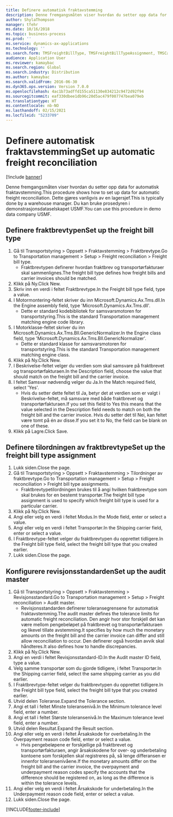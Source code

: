 ```yaml
---
title: Definere automatisk fraktavstemming
description: Denne fremgangsmåten viser hvordan du setter opp data for automatisk fraktavstemming.
author: ShylaThompson
manager: tfehr
ms.date: 10/16/2018
ms.topic: business-process
ms.prod: ''
ms.service: dynamics-ax-applications
ms.technology: ''
ms.search.form: TMSFreightBillType, TMSFreightBillTypeAssignment, TMSCarrierCodeLookup, DefaultDashboard, TMSAuditMaster
audience: Application User
ms.reviewer: kamaybac
ms.search.region: Global
ms.search.industry: Distribution
ms.author: kamaybac
ms.search.validFrom: 2016-06-30
ms.dyn365.ops.version: Version 7.0.0
ms.openlocfilehash: 4ac1b73adffd155ca51130e834212c9472d92f94
ms.sourcegitcommit: eaf330dbee1db96c20d5ac479f007747bea079eb
ms.translationtype: HT
ms.contentlocale: nb-NO
ms.lasthandoff: 02/15/2021
ms.locfileid: "5233709"
---
```

# <a name="set-up-automatic-freight-reconciliation"></a><span data-ttu-id="9949f-103">Definere automatisk fraktavstemming</span><span class="sxs-lookup"><span data-stu-id="9949f-103">Set up automatic freight reconciliation</span></span>

[!include [banner](../../includes/banner.md)]

<span data-ttu-id="9949f-104">Denne fremgangsmåten viser hvordan du setter opp data for automatisk fraktavstemming.</span><span class="sxs-lookup"><span data-stu-id="9949f-104">This procedure shows how to set up data for automatic freight reconciliation.</span></span> <span data-ttu-id="9949f-105">Dette gjøres vanligvis av en lagersjef.</span><span class="sxs-lookup"><span data-stu-id="9949f-105">This is typically done by a warehouse manager.</span></span> <span data-ttu-id="9949f-106">Du kan bruke prosedyren i demonstrasjonsdataselskapet USMF.</span><span class="sxs-lookup"><span data-stu-id="9949f-106">You can use this procedure in demo data company USMF.</span></span>


## <a name="set-up-the-freight-bill-type"></a><span data-ttu-id="9949f-107">Definere fraktbrevtypen</span><span class="sxs-lookup"><span data-stu-id="9949f-107">Set up the freight bill type</span></span>
1. <span data-ttu-id="9949f-108">Gå til Transportstyring > Oppsett > Fraktavstemming > Fraktbrevtype.</span><span class="sxs-lookup"><span data-stu-id="9949f-108">Go to Transportation management > Setup > Freight reconciliation > Freight bill type.</span></span>
    * <span data-ttu-id="9949f-109">Fraktbrevtypen definerer hvordan fraktbrev og transportørfakturaer skal sammenlignes.</span><span class="sxs-lookup"><span data-stu-id="9949f-109">The freight bill type defines how freight bills and carrier invoices  should be matched.</span></span>  
2. <span data-ttu-id="9949f-110">Klikk på Ny.</span><span class="sxs-lookup"><span data-stu-id="9949f-110">Click New.</span></span>
3. <span data-ttu-id="9949f-111">Skriv inn en verdi i feltet Fraktbrevtype.</span><span class="sxs-lookup"><span data-stu-id="9949f-111">In the Freight bill type field, type a value.</span></span>
4. <span data-ttu-id="9949f-112">I Motormontering-feltet skriver du inn Microsoft.Dynamics.Ax.Tms.dll.</span><span class="sxs-lookup"><span data-stu-id="9949f-112">In the Engine assembly field, type 'Microsoft.Dynamics.Ax.Tms.dll'.</span></span>
    * <span data-ttu-id="9949f-113">Dette er standard kodebibliotek for samsvarsmotoren for transportstyring.</span><span class="sxs-lookup"><span data-stu-id="9949f-113">This is the standard Transportation management matching engine code library.</span></span>  
5. <span data-ttu-id="9949f-114">I Motorklasse-feltet skriver du inn Microsoft.Dynamics.Ax.Tms.Bll.GenericNormalizer.</span><span class="sxs-lookup"><span data-stu-id="9949f-114">In the Engine class field, type 'Microsoft.Dynamics.Ax.Tms.Bll.GenericNormalizer'.</span></span>
    * <span data-ttu-id="9949f-115">Dette er standard klasse for samsvarsmotoren for transportstyring.</span><span class="sxs-lookup"><span data-stu-id="9949f-115">This is the standard Transportation management matching engine class.</span></span>  
6. <span data-ttu-id="9949f-116">Klikk på Ny.</span><span class="sxs-lookup"><span data-stu-id="9949f-116">Click New.</span></span>
7. <span data-ttu-id="9949f-117">I Beskrivelse-feltet velger du verdien som skal samsvare på fraktbrevet og transportørfakturaen.</span><span class="sxs-lookup"><span data-stu-id="9949f-117">In the Description field, choose the value that should match on the freight bill and the carrier invoice.</span></span>  
8. <span data-ttu-id="9949f-118">I feltet Samsvar nødvendig velger du Ja.</span><span class="sxs-lookup"><span data-stu-id="9949f-118">In the Match required field, select 'Yes'.</span></span>
    * <span data-ttu-id="9949f-119">Hvis du setter dette feltet til Ja, betyr det at verdien som er valgt i Beskrivelse-feltet, må samsvare med både fraktbrevet og transportørfakturaen.</span><span class="sxs-lookup"><span data-stu-id="9949f-119">If you set this field to Yes this means that the value selected in the Description field needs to match on both the freight bill and the carrier invoice.</span></span> <span data-ttu-id="9949f-120">Hvis du setter det til Nei, kan feltet være tomt på én av disse.</span><span class="sxs-lookup"><span data-stu-id="9949f-120">If you set it to No, the field can be blank on one of these.</span></span>  
9. <span data-ttu-id="9949f-121">Klikk på Lagre.</span><span class="sxs-lookup"><span data-stu-id="9949f-121">Click Save.</span></span>

## <a name="set-up-the-freight-bill-type-assignment"></a><span data-ttu-id="9949f-122">Definere tilordningen av fraktbrevtype</span><span class="sxs-lookup"><span data-stu-id="9949f-122">Set up the freight bill type assignment</span></span>
1. <span data-ttu-id="9949f-123">Lukk siden.</span><span class="sxs-lookup"><span data-stu-id="9949f-123">Close the page.</span></span>
2. <span data-ttu-id="9949f-124">Gå til Transportstyring > Oppsett > Fraktavstemming > Tilordninger av fraktbrevtype.</span><span class="sxs-lookup"><span data-stu-id="9949f-124">Go to Transportation management > Setup > Freight reconciliation > Freight bill type assignments.</span></span>
    * <span data-ttu-id="9949f-125">Fraktbrevtypetilordningen brukes til å angi hvilken fraktbrevtype som skal brukes for en bestemt transportør.</span><span class="sxs-lookup"><span data-stu-id="9949f-125">The freight bill type assignment is used to specify which freight bill type is used for a particular carrier.</span></span>   
3. <span data-ttu-id="9949f-126">Klikk på Ny.</span><span class="sxs-lookup"><span data-stu-id="9949f-126">Click New.</span></span>
4. <span data-ttu-id="9949f-127">Angi eller velg en verdi i feltet Modus.</span><span class="sxs-lookup"><span data-stu-id="9949f-127">In the Mode field, enter or select a value.</span></span>
5. <span data-ttu-id="9949f-128">Angi eller velg en verdi i feltet Transportør.</span><span class="sxs-lookup"><span data-stu-id="9949f-128">In the Shipping carrier field, enter or select a value.</span></span>
6. <span data-ttu-id="9949f-129">I Fraktbrevtype-feltet velger du fraktbrevtypen du opprettet tidligere.</span><span class="sxs-lookup"><span data-stu-id="9949f-129">In the Freight bill type field, select the freight bill type that you created earlier.</span></span>
7. <span data-ttu-id="9949f-130">Lukk siden.</span><span class="sxs-lookup"><span data-stu-id="9949f-130">Close the page.</span></span>

## <a name="set-up-the-audit-master"></a><span data-ttu-id="9949f-131">Konfigurere revisjonsstandarden</span><span class="sxs-lookup"><span data-stu-id="9949f-131">Set up the audit master</span></span>
1. <span data-ttu-id="9949f-132">Gå til Transportstyring > Oppsett > Fraktavstemming > Revisjonsstandard.</span><span class="sxs-lookup"><span data-stu-id="9949f-132">Go to Transportation management > Setup > Freight reconciliation > Audit master.</span></span>
    * <span data-ttu-id="9949f-133">Revisjonsstandarden definerer toleransegrensene for automatisk fraktavstemming.</span><span class="sxs-lookup"><span data-stu-id="9949f-133">The audit master defines the tolerance limits for automatic freight reconciliation.</span></span> <span data-ttu-id="9949f-134">Den angir hvor stor forskjell det kan være mellom pengebeløpet på fraktbrevet og transportørfakturaen og likevel tillate avstemming.</span><span class="sxs-lookup"><span data-stu-id="9949f-134">It specifies by how much the monetary amounts on the freight bill and the carrier invoice can differ and still allow reconciliation to occur.</span></span> <span data-ttu-id="9949f-135">Den definerer også hvordan avvik skal håndteres.</span><span class="sxs-lookup"><span data-stu-id="9949f-135">It also defines how to handle discrepancies.</span></span>  
2. <span data-ttu-id="9949f-136">Klikk på Ny.</span><span class="sxs-lookup"><span data-stu-id="9949f-136">Click New.</span></span>
3. <span data-ttu-id="9949f-137">Angi en verdi i feltet Revisjonsstandard-ID.</span><span class="sxs-lookup"><span data-stu-id="9949f-137">In the Audit master ID field, type a value.</span></span>
4. <span data-ttu-id="9949f-138">Velg samme transportør som du gjorde tidligere, i feltet Transportør.</span><span class="sxs-lookup"><span data-stu-id="9949f-138">In the Shipping carrier  field, select the same shipping carrier as you did earlier.</span></span>
5. <span data-ttu-id="9949f-139">I Fraktbrevtype-feltet velger du fraktbrevtypen du opprettet tidligere.</span><span class="sxs-lookup"><span data-stu-id="9949f-139">In the Freight bill type field, select the freight bill type that you created earlier.</span></span>
6. <span data-ttu-id="9949f-140">Utvid delen Toleranse.</span><span class="sxs-lookup"><span data-stu-id="9949f-140">Expand the Tolerance section.</span></span>
7. <span data-ttu-id="9949f-141">Angi et tall i feltet Minste toleransenivå.</span><span class="sxs-lookup"><span data-stu-id="9949f-141">In the Minimum tolerance level field, enter a number.</span></span>
8. <span data-ttu-id="9949f-142">Angi et tall i feltet Største toleransenivå.</span><span class="sxs-lookup"><span data-stu-id="9949f-142">In the Maximum tolerance level field, enter a number.</span></span>
9. <span data-ttu-id="9949f-143">Utvid delen Resultat.</span><span class="sxs-lookup"><span data-stu-id="9949f-143">Expand the Result section.</span></span>
10. <span data-ttu-id="9949f-144">Angi eller velg en verdi i feltet Årsakskode for overbetaling.</span><span class="sxs-lookup"><span data-stu-id="9949f-144">In the Overpayment reason code field, enter or select a value.</span></span>
    * <span data-ttu-id="9949f-145">Hvis pengebeløpene er forskjellige på fraktbrevet og transportørfakturaen, angir årsakskodene for over- og underbetaling kontoene som forskjellen skal registreres på, så lenge differansen er innenfor toleransenivåene.</span><span class="sxs-lookup"><span data-stu-id="9949f-145">If the monetary amounts differ on the freight bill and the carrier invoice, the overpayment and underpayment reason codes specify the accounts that the difference should be registered on, as long as the difference is within the tolerance levels.</span></span>  
11. <span data-ttu-id="9949f-146">Angi eller velg en verdi i feltet Årsakskode for underbetaling.</span><span class="sxs-lookup"><span data-stu-id="9949f-146">In the Underpayment reason code field, enter or select a value.</span></span>
12. <span data-ttu-id="9949f-147">Lukk siden.</span><span class="sxs-lookup"><span data-stu-id="9949f-147">Close the page.</span></span>



[!INCLUDE[footer-include](../../../includes/footer-banner.md)]